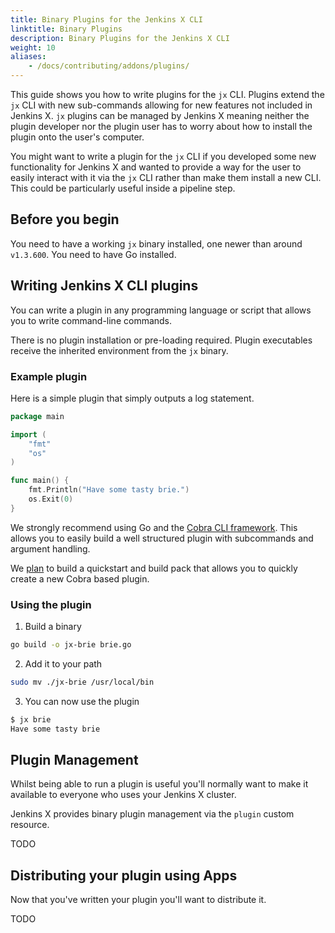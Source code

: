 ```yaml
---
title: Binary Plugins for the Jenkins X CLI
linktitle: Binary Plugins
description: Binary Plugins for the Jenkins X CLI
weight: 10
aliases:
    - /docs/contributing/addons/plugins/
---
```


This guide shows you how to write plugins for the `jx` CLI. Plugins extend the `jx` CLI with new sub-commands allowing for new
features not included in Jenkins X. `jx` plugins can be managed by Jenkins X meaning neither the plugin developer nor
the plugin user has to worry about how to install the plugin onto the user's computer.

You might want to write a plugin for the `jx` CLI if you developed some new functionality for Jenkins X and wanted to provide a
way for the user to easily interact with it via the `jx` CLI rather than make them install a new CLI. This could be particularly
useful inside a pipeline step.

## Before you begin

You need to have a working `jx` binary installed, one newer than around `v1.3.600`. You need to have Go installed.

## Writing Jenkins X CLI plugins

You can write a plugin in any programming language or script that allows you to write command-line commands.

There is no plugin installation or pre-loading required. Plugin executables receive the inherited environment from the
 `jx` binary.

### Example plugin

Here is a simple plugin that simply outputs a log statement.

```go
package main

import (
	"fmt"
	"os"
)

func main() {
	fmt.Println("Have some tasty brie.")
	os.Exit(0)
}
```

We strongly recommend using Go and the [Cobra CLI framework](https://github.com/spf13/cobra). This allows you to easily
build a well structured plugin with subcommands and argument handling.

We [plan](https://github.com/jenkins-x/jx/issues/2832) to build a quickstart and build pack that allows you to
quickly create a new Cobra based plugin.

### Using the plugin

1. Build a binary

```sh
go build -o jx-brie brie.go
```

2. Add it to your path
```sh
sudo mv ./jx-brie /usr/local/bin
```

3. You can now use the plugin

```sh
$ jx brie
Have some tasty brie
```

## Plugin Management

Whilst being able to run a plugin is useful you'll normally want to make it available to everyone who uses your Jenkins X cluster.

Jenkins X provides binary plugin management via the `plugin` custom resource.

TODO

## Distributing your plugin using Apps

Now that you've written your plugin you'll want to distribute it.

TODO
